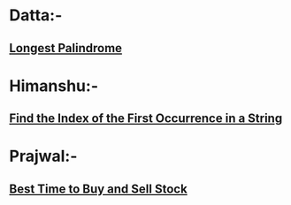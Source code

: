 # Datta:-
## [Longest Palindrome](https://leetcode.com/problems/longest-palindrome/)
# Himanshu:-
## [Find the Index of the First Occurrence in a String](https://leetcode.com/problems/find-the-index-of-the-first-occurrence-in-a-string/)
# Prajwal:-
## [Best Time to Buy and Sell Stock](https://leetcode.com/problems/best-time-to-buy-and-sell-stock/)
